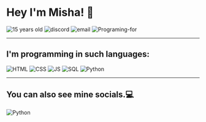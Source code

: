 # Hey I'm Misha! 👋

![15 years old](https://img.shields.io/badge/-%2015%20years%20old-090909?style=for-the-badge&logo=) ![discord](https://img.shields.io/badge/-w1ndr%234596-7289DA?style=for-the-badge&logo=discord&logoColor=white)
![email](https://img.shields.io/badge/-mishaks2007@gmail.com-a00000?style=for-the-badge&logo=gmail&logoColor=white)
![Programing-for](https://img.shields.io/badge/-📘%20Programming%20student%20(2/5%20year)-7289?style=for-the-badge&logo=&logoColor=white)

---

## I'm programming in such languages:
![HTML](https://img.shields.io/badge/-HTML5-FF8c00?style=for-the-badge&logo=html5&logoColor=white)
![CSS](https://img.shields.io/badge/-CSS3-008cff?style=for-the-badge&logo=CSS3&logoColor=white)
![JS](https://img.shields.io/badge/-JavaScript-e5de00?style=for-the-badge&logo=html5&logoColor=white)
![SQL](https://img.shields.io/badge/-SQL-ababab?style=for-the-badge&logo=mysql&logoColor=white)
![Python](https://img.shields.io/badge/-Python-22ed0c?style=for-the-badge&logo=html5&logoColor=white)

---
## You can also see mine socials.💻
<a src="https://www.instagram.com/m1sh4ks/">![Python](https://img.shields.io/badge/-m1sh4ks-ff00ff?style=for-the-badge&logo=instagram&logoColor=white)</a>





